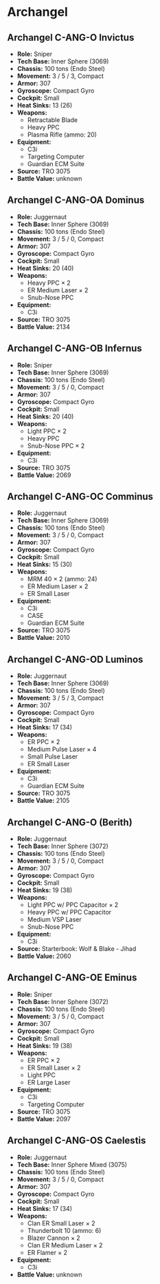 # Archangel
## Archangel C-ANG-O Invictus
- **Role:** Sniper
- **Tech Base:** Inner Sphere (3069)
- **Chassis:** 100 tons (Endo Steel)
- **Movement:** 3 / 5 / 3, Compact
- **Armor:** 307
- **Gyroscope:** Compact Gyro
- **Cockpit:** Small
- **Heat Sinks:** 13 (26)
- **Weapons:**
  - Retractable Blade
  - Heavy PPC
  - Plasma Rifle (ammo: 20)
- **Equipment:**
  - C3i
  - Targeting Computer
  - Guardian ECM Suite
- **Source:** TRO 3075
- **Battle Value:** unknown

## Archangel C-ANG-OA Dominus
- **Role:** Juggernaut
- **Tech Base:** Inner Sphere (3069)
- **Chassis:** 100 tons (Endo Steel)
- **Movement:** 3 / 5 / 0, Compact
- **Armor:** 307
- **Gyroscope:** Compact Gyro
- **Cockpit:** Small
- **Heat Sinks:** 20 (40)
- **Weapons:**
  - Heavy PPC × 2
  - ER Medium Laser × 2
  - Snub-Nose PPC
- **Equipment:**
  - C3i
- **Source:** TRO 3075
- **Battle Value:** 2134

## Archangel C-ANG-OB Infernus
- **Role:** Sniper
- **Tech Base:** Inner Sphere (3069)
- **Chassis:** 100 tons (Endo Steel)
- **Movement:** 3 / 5 / 0, Compact
- **Armor:** 307
- **Gyroscope:** Compact Gyro
- **Cockpit:** Small
- **Heat Sinks:** 20 (40)
- **Weapons:**
  - Light PPC × 2
  - Heavy PPC
  - Snub-Nose PPC × 2
- **Equipment:**
  - C3i
- **Source:** TRO 3075
- **Battle Value:** 2069

## Archangel C-ANG-OC Comminus
- **Role:** Juggernaut
- **Tech Base:** Inner Sphere (3069)
- **Chassis:** 100 tons (Endo Steel)
- **Movement:** 3 / 5 / 0, Compact
- **Armor:** 307
- **Gyroscope:** Compact Gyro
- **Cockpit:** Small
- **Heat Sinks:** 15 (30)
- **Weapons:**
  - MRM 40 × 2 (ammo: 24)
  - ER Medium Laser × 2
  - ER Small Laser
- **Equipment:**
  - C3i
  - CASE
  - Guardian ECM Suite
- **Source:** TRO 3075
- **Battle Value:** 2010

## Archangel C-ANG-OD Luminos
- **Role:** Juggernaut
- **Tech Base:** Inner Sphere (3069)
- **Chassis:** 100 tons (Endo Steel)
- **Movement:** 3 / 5 / 3, Compact
- **Armor:** 307
- **Gyroscope:** Compact Gyro
- **Cockpit:** Small
- **Heat Sinks:** 17 (34)
- **Weapons:**
  - ER PPC × 2
  - Medium Pulse Laser × 4
  - Small Pulse Laser
  - ER Small Laser
- **Equipment:**
  - C3i
  - Guardian ECM Suite
- **Source:** TRO 3075
- **Battle Value:** 2105

## Archangel C-ANG-O (Berith)
- **Role:** Juggernaut
- **Tech Base:** Inner Sphere (3072)
- **Chassis:** 100 tons (Endo Steel)
- **Movement:** 3 / 5 / 0, Compact
- **Armor:** 307
- **Gyroscope:** Compact Gyro
- **Cockpit:** Small
- **Heat Sinks:** 19 (38)
- **Weapons:**
  - Light PPC w/ PPC Capacitor × 2
  - Heavy PPC w/ PPC Capacitor
  - Medium VSP Laser
  - Snub-Nose PPC
- **Equipment:**
  - C3i
- **Source:** Starterbook: Wolf & Blake - Jihad
- **Battle Value:** 2060

## Archangel C-ANG-OE Eminus
- **Role:** Sniper
- **Tech Base:** Inner Sphere (3072)
- **Chassis:** 100 tons (Endo Steel)
- **Movement:** 3 / 5 / 0, Compact
- **Armor:** 307
- **Gyroscope:** Compact Gyro
- **Cockpit:** Small
- **Heat Sinks:** 19 (38)
- **Weapons:**
  - ER PPC × 2
  - ER Small Laser × 2
  - Light PPC
  - ER Large Laser
- **Equipment:**
  - C3i
  - Targeting Computer
- **Source:** TRO 3075
- **Battle Value:** 2097

## Archangel C-ANG-OS Caelestis
- **Role:** Juggernaut
- **Tech Base:** Inner Sphere Mixed (3075)
- **Chassis:** 100 tons (Endo Steel)
- **Movement:** 3 / 5 / 0, Compact
- **Armor:** 307
- **Gyroscope:** Compact Gyro
- **Cockpit:** Small
- **Heat Sinks:** 17 (34)
- **Weapons:**
  - Clan ER Small Laser × 2
  - Thunderbolt 10 (ammo: 6)
  - Blazer Cannon × 2
  - Clan ER Medium Laser × 2
  - ER Flamer × 2
- **Equipment:**
  - C3i
- **Battle Value:** unknown

